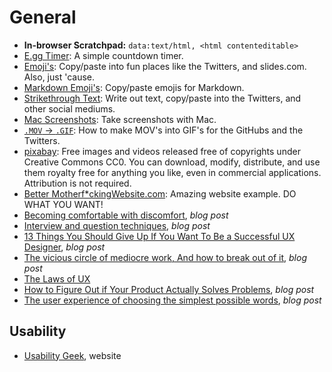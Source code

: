 # General    

* **In-browser Scratchpad:** `data:text/html, <html contenteditable>`    
* [E.gg Timer](http://e.ggtimer.com): A simple countdown timer.  
* [Emoji's](http://getemoji.com): Copy/paste into fun places like the Twitters, and slides.com. Also, just 'cause.  
* [Markdown Emoji's](http://www.emoji-cheat-sheet.com): Copy/paste emojis for Markdown.  
* [Strikethrough Text](http://manytools.org/facebook-twitter/strikethrough-text): Write out text, copy/paste into the Twitters, and other social mediums.  
* [Mac Screenshots](https://support.apple.com/en-us/HT201361): Take screenshots with Mac.  
* [`.MOV` → `.GIF`](https://gist.github.com/dergachev/4627207): How to make MOV's into GIF's for the GitHubs and the Twitters.  
* [pixabay](https://pixabay.com/): Free images and videos released free of copyrights under Creative Commons CC0. You can download, modify, distribute, and use them royalty free for anything you like, even in commercial applications. Attribution is not required.  
* [Better Motherf*ckingWebsite.com](http://bettermotherfuckingwebsite.com): Amazing website example. DO WHAT YOU WANT!  
* [Becoming comfortable with discomfort](https://louderthanten.com/coax/becoming-comfortable-with-discomfort), _blog post_  
* [Interview and question techniques](https://blog.prototypr.io/what-ux-researchers-can-learn-from-louis-theroux-69db740d63ba), _blog post_  
* [13 Things You Should Give Up If You Want To Be a Successful UX Designer](https://uxplanet.org/12-things-you-should-give-up-if-you-want-to-be-a-successful-ux-designer-f5bc8581a848), _blog post_  
* [The vicious circle of mediocre work, And how to break out of it](https://medium.com/swlh/the-vicious-circle-of-mediocre-work-c15e98a30798), _blog post_  
* [The Laws of UX](https://lawsofux.com)  
* [How to Figure Out if Your Product Actually Solves Problems](https://medium.com/zajnocrew/delicious-digital-design-process-d16fdc3660d8), _blog post_    
* [The user experience of choosing the simplest possible words](https://uxdesign.cc/the-user-experience-of-choosing-the-simplest-possible-words-90628a3c4a44), _blog post_  

## Usability  
* [Usability Geek](https://usabilitygeek.com), website  
